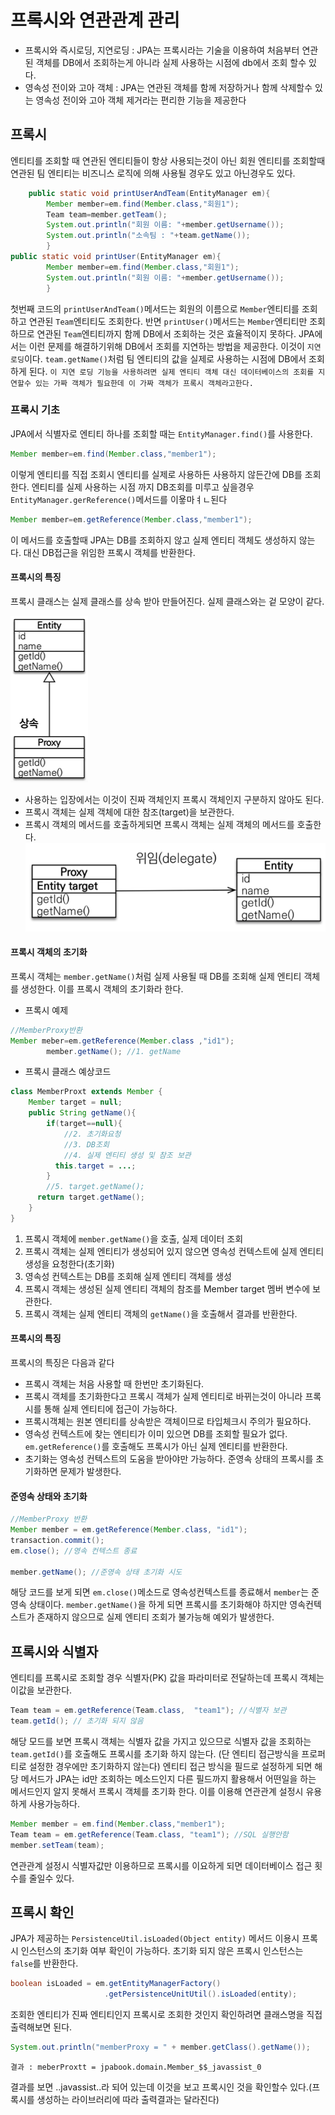 # 프록시와 연관관계 관리

- 프록시와 즉시로딩, 지연로딩 : JPA는 프록시라는 기술을 이용하여 처음부터 연관된 객체를 DB에서 조회하는게 아니라 실제 사용하는 시점에 db에서 조회 할수 있다.
- 영속성 전이와 고아 객체 : JPA는 연관된 객체를 함께 저장하거나 함께 삭제할수 있는 영속성 전이와 고아 객체 제거라는 편리한 기능을 제공한다

## 프록시

엔티티를 조회할 때 연관된 엔티티들이 항상 사용되는것이 아닌 회원 엔티티를 조회할때 연관된 팀 엔티티는 비즈니스 로직에 의해 사용될 경우도 있고 아닌경우도 있다.

```java
    public static void printUserAndTeam(EntityManager em){
        Member member=em.find(Member.class,"회원1");
        Team team=member.getTeam();
        System.out.println("회원 이름: "+member.getUsername());
        System.out.println("소속팀 : "+team.getName());
        }
public static void printUser(EntityManager em){
        Member member=em.find(Member.class,"회원1");
        System.out.println("회원 이름: "+member.getUsername());
        }
```

첫번째 코드의 `printUserAndTeam()`메서드는 회원의 이름으로 `Member`엔티티를 조회하고 연관된 `Team`엔티티도 조회한다. 반면 `printUser()`메서드는 `Member`엔티티만 조회하므로
연관된 `Team`엔티티까지 함께 DB에서 조회하는 것은 효율적이지 못하다. JPA에서는 이런 문제를 해결하기위해 DB에서 조회를 지연하는 방법을 제공한다. 이것이 `지연로딩`이다. `team.getName()`처럼
팀 엔티티의 값을 실제로 사용하는 시점에 DB에서 조회 하게 된다.
`이 지연 로딩 기능을 사용하려면 실제 엔티티 객체 대신 데이터베이스의 조회를 지연할수 있는 가짜 객체가 필요한데 이 가짜 객체가 프록시 객체라고한다.`

### 프록시 기초

JPA에서 식별자로 엔티티 하나를 조회할 때는 `EntityManager.find()`를 사용한다.

```java
Member member=em.find(Member.class,"member1");
```

이렇게 엔티티를 직접 조회시 엔티티를 실제로 사용하든 사용하지 않든간에 DB를 조회한다. 엔티티를 실제 사용하는 시점 까지 DB조회를 미루고 싶을경우 `EntityManager.gerReference()`메서드를
이욯마ㅕㄴ된다

```java
Member member=em.getReference(Member.class,"member1");
```

이 메서드를 호출할때 JPA는 DB를 조회하지 않고 실제 엔티티 객체도 생성하지 않는다. 대신 DB접근을 위임한 프록시 객체를 반환한다.

#### 프록시의 특징

프록시 클래스는 실제 클래스를 상속 받아 만들어진다. 실제 클래스와는 겉 모양이 같다.

![img.png](img.png)

- 사용하는 입장에서는 이것이 진짜 객체인지 프록시 객체인지 구분하지 않아도 된다.
- 프록시 객체는 실제 객체에 대한 참조(target)을 보관한다.
- 프록시 객체의 메서드를 호출하게되면 프록시 객체는 실제 객체의 메서드를 호출한다.
  ![img_1.png](img_1.png)

#### 프록시 객체의 초기화

프록시 객체는 `member.getName()`처럼 실제 사용될 때 DB를 조회해 실제 엔티티 객체를 생성한다. 이를 프록시 객체의 초기화라 한다.

- 프록시 예제
```java
//MemberProxy반환
Member meber=em.getReference(Member.class ,"id1");
        member.getName(); //1. getName
```
- 프록시 클래스 예상코드
```java
class MemberProxt extends Member {
    Member target = null;
    public String getName(){
        if(target==null){
            //2. 초기화요청
            //3. DB조회
            //4. 실제 엔티티 생성 및 참조 보관
          this.target = ...;
        }
        //5. target.getName();
      return target.getName();
    }
}
```
1. 프록시 객체에 `member.getName()`을 호출, 실제 데이터 조회
2. 프록시 객체는 실제 엔티티가 생성되어 있지 않으면 영속성 컨텍스트에 실제 엔티티 생성을 요청한다(초기화)
3. 영속성 컨텍스트는 DB를 조회해 실제 엔티티 객체를 생성
4. 프록시 객체는 생성된 실제 엔티티 객체의 참조를 Member target 멤버 변수에 보관한다.
5. 프록시 객체는 실제 엔티티 객체의 `getName()`을 호출해서 결과를 반환한다.

#### 프록시의 특징
프록시의 특징은 다음과 같다
- 프록시 객체는 처음 사용할 때 한번만 초기화된다.
- 프록시 객체를 초기화한다고 프록시 객체가 실제 엔티티로 바뀌는것이 아니라 프록시를 통해 실제 엔티티에 접근이 가능하다.
- 프록시객체는 원본 엔티티를 상속받은 객체이므로 타입체크시 주의가 필요하다.
- 영속성 컨텍스트에 찾는 엔티티가 이미 있으면 DB를 조회할 필요가 없다. `em.getReference()`를 호출해도 프록시가 아닌 실제 엔티티를 반환한다.
- 초기화는 영속성 컨텍스트의 도움을 받아야만 가능하다. 준영속 상태의 프록시를 초기화하면 문제가 발생한다.

#### 준영속 상태와 초기화
```java
//MemberProxy 반환
Member member = em.getReference(Member.class, "id1");
transaction.commit();
em.close(); //영속 컨텍스트 종료

member.getName(); //준영속 상태 초기화 시도
```
해당 코드를 보게 되면 `em.close()`메소드로 영속성컨텍스트를 종료해서 `member`는 준영속 상태이다.
`member.getName()`을 하게 되면 프록시를 초기화해야 하지만 영속컨텍스트가 존재하지 않으므로 실제 엔티티 조회가 불가능해
예외가 발생한다.

## 프록시와 식별자
엔티티를 프록시로 조회할 경우 식별자(PK) 값을 파라미터로 전달하는데 프록시 객체는 이값을 보관한다.
```java
Team team = em.getReference(Team.class,  "team1"); //식별자 보관
team.getId(); // 초기화 되지 않음
```
해당 모드를 보면 프록시 객체는 식별자 값을 가지고 있으므로 식별자 값을 조회하는 `team.getId()`를 호출해도 프록시를 초기화 하지 않는다.
(단 엔티티 접근방식을 프로퍼티로 설정한 경우에만 초기화하지 않는다) 엔티티 접근 방식을 필드로 설정하게 되면 해당 메서드가 JPA는 id만 조회하는 메소드인지
다른 필드까지 활용해서 어떤일을 하는 메서드인지 알지 못해서 프록시 객체를 초기화 한다.
이를 이용해 연관관계 설정시 유용하게 사용가능하다.
```java
Member member = em.find(Member.class,"member1");
Team team = em.getReference(Team.class, "team1"); //SQL 실행안함
member.setTeam(team);
```
연관관계 설정시 식별자값만 이용하므로 프록시를 이요하게 되면 데이터베이스 접근 횟수를 줄일수 있다.
## 프록시 확인
JPA가 제공하는 `PersistenceUtil.isLoaded(Object entity)` 메서드 이용시 프록시 인스턴스의 초기화 여부 확인이 가능하다.
초기화 되지 않은 프록시 인스턴스는 `false`를 반환한다.
```java
boolean isLoaded = em.getEntityManagerFactory()
                     .getPersistenceUnitUtil().isLoaded(entity);
```
조회한 엔티티가 진짜 엔티티인지 프록시로 조회한 것인지 확인하려면 클래스명을 직접 출력해보면 된다.
```java
System.out.println("memberProxy = " + member.getClass().getName());
```
```
결과 : meberProxtt = jpabook.domain.Member_$$_javassist_0
```
결과를 보면 ..javassist..라 되어 있는데 이것을 보고 프록시인 것을 확인할수 있다.(프록시를 생성하는 라이브러리에 따라 출력결과는 달라진다)
